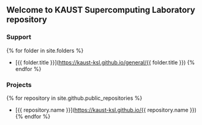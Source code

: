 ## Welcome to KAUST Supercomputing Laboratory repository

### Support

{% for folder in site.folders %}
  * [{{ folder.title }}](https://kaust-ksl.github.io/general/{{ folder.title }})
{% endfor %}


### Projects

{% for repository in site.github.public_repositories %}
  * [{{ repository.name }}](https://kaust-ksl.github.io/{{ repository.name }})
{% endfor %}


